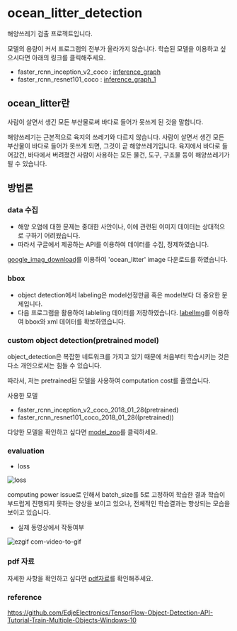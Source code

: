 # ocean_litter_detection
해양쓰레기 검출 프로젝트입니다.

모델의 용량이 커서 프로그램의 전부가 올라가지 않습니다.
학습된 모델을 이용하고 싶으시다면 아래의 링크를 클릭해주세요.

- faster_rcnn_inception_v2_coco : [inference_graph](https://1drv.ms/f/s!Aue5JNE50VRlh6MKUmXLta_mzNUSTA)
- faster_rcnn_resnet101_coco : [inference_graph_1](https://1drv.ms/f/s!Aue5JNE50VRlh6MNeyezEwzM6jPuUA)

## ocean_litter란

사람이 살면서 생긴 모든 부산물로써 바다로 들어가 못쓰게 된 것을 말합니다.

해양쓰레기는 근본적으로 육지의 쓰레기와 다르지 않습니다. 사람이 살면서 생긴 모든 부산물이 바다로 들어가 못쓰게 되면, 그것이 곧 해양쓰레기입니다. 육지에서 바다로 들어갔건, 바다에서 버려졌건 사람이 사용하는 모든 물건, 도구, 구조물 등이 해양쓰레기가 될 수 있습니다.

## 방법론

### data 수집

- 해양 오염에 대한 문제는 중대한 사안이나, 이에 관련된 이미지 데이터는 상대적으로 구하기 어려웠습니다.
- 따라서 구글에서 제공하는 API를 이용하여 데이터를 수집, 정제하였습니다.

[google_imag_download](https://github.com/hardikvasa/google-images-download)를 이용하여 'ocean_litter' image 다운로드를 하였습니다.

### bbox

- object detection에서 labeling은 model선정만큼 혹은 model보다 더 중요한 문제입니다.
- 다음 프로그램을 활용하여 lableling 데이터를 저장하였습니다.
[labelImg](https://github.com/tzutalin/labelImg)를 이용하여 bbox와 xml 데이터를 확보하였습니다.

### custom object detection(pretrained model)

object_detection은 복잡한 네트워크를 가지고 있기 때문에 처음부터 학습시키는 것은 다소 개인으로서는 힘들 수 있습니다.

따라서, 저는 pretrained된 모델을 사용하여 computation cost를 줄였습니다.

사용한 모델

- faster_rcnn_inception_v2_coco_2018_01_28(pretrained)
- faster_rcnn_resnet101_coco_2018_01_28((pretrained))

다양한 모델을 확인하고 싶다면 [model_zoo](https://github.com/tensorflow/models/blob/master/research/object_detection/g3doc/detection_model_zoo.md)를 클릭하세요.


### evaluation


- loss

![loss](https://user-images.githubusercontent.com/27891090/50773648-b0cb7000-12d4-11e9-8cee-2d65975735e3.PNG)

computing power issue로 인해서 batch_size를 5로 고정하여 학습한 결과 학습이 부드럽게 진행되지 못하는 양상을 보이고 있으나,
전체적인 학습결과는 향상되는 모습을 보이고 있습니다.

- 실제 동영상에서 작동여부

![ezgif com-video-to-gif](https://user-images.githubusercontent.com/27891090/50773983-a1005b80-12d5-11e9-9bc2-01d491099204.gif)

### pdf 자료 

자세한 사항을 확인하고 싶다면 [pdf자료](https://github.com/RRoundTable/ocean_litter_detection/blob/master/pdf.pdf)를 확인해주세요.


### reference 
https://github.com/EdjeElectronics/TensorFlow-Object-Detection-API-Tutorial-Train-Multiple-Objects-Windows-10
